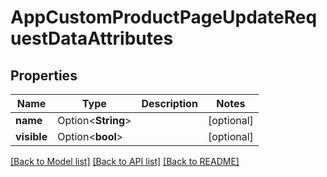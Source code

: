 # AppCustomProductPageUpdateRequestDataAttributes

## Properties

Name | Type | Description | Notes
------------ | ------------- | ------------- | -------------
**name** | Option<**String**> |  | [optional]
**visible** | Option<**bool**> |  | [optional]

[[Back to Model list]](../README.md#documentation-for-models) [[Back to API list]](../README.md#documentation-for-api-endpoints) [[Back to README]](../README.md)


